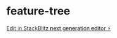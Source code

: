 # feature-tree

[Edit in StackBlitz next generation editor ⚡️](https://stackblitz.com/~/github.com/halittefe/feature-tree)